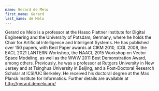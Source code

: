 ```yaml
---
name: Gerard de Melo
first_name: Gerard
last_name: de Melo
---
```


Gerard de Melo is a professor at the Hasso Plattner Institute for
Digital Engineering and the University of Potsdam, Germany, where he
holds the Chair for Artificial Intelligence and Intelligent Systems. He
has published over 150 papers, with Best Paper awards at CIKM 2010, ICGL
2008, the EACL 2021 LANTERN Workshop, the NAACL 2015 Workshop on Vector
Space Modeling, as well as the WWW 2011 Best Demonstration Award, among
others. Previously, he was a professor at Rutgers University in New
Jersey and at Tsinghua University in Beijing, and a Post-Doctoral
Research Scholar at ICSI/UC Berkeley. He received his doctoral degree at
the Max Planck Institute for Informatics. Further details are available
at http://gerard.demelo.org/
